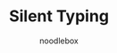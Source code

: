 ---
title: Silent Typing
author: noodlebox
description:
  Don't send typing notifications.
github: https://github.com/noodlebox/
download: https://github.com/noodlebox/betterdiscord-plugins/blob/master/SilentTyping.plugin.js
support: 
tags:
layout: product
ghcommentid: 62
---